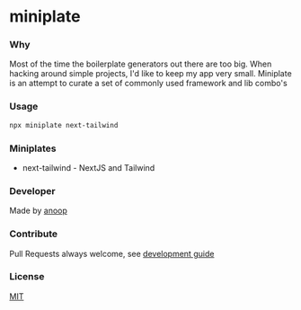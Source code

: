 # miniplate

### Why
Most of the time the boilerplate generators out there are too big.
When hacking around simple projects, I'd like to keep my app very small.
Miniplate is an attempt to curate a set of commonly used framework and lib combo's

### Usage
```bash
npx miniplate next-tailwind 
```

### Miniplates
* next-tailwind - NextJS and Tailwind

### Developer
Made by [anoop](https://twitter.com/anoopcodes)

### Contribute
Pull Requests always welcome, see [development guide](contributing.md)

### License
[MIT](LICENSE)
